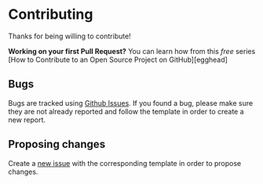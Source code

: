 # Contributing

Thanks for being willing to contribute!

**Working on your first Pull Request?** You can learn how from this _free_
series [How to Contribute to an Open Source Project on GitHub][egghead]

## Bugs

Bugs are tracked using [Github Issues](https://github.com/luistak/windowed-observable/issues). If you found a bug, please make sure they are not already reported and follow the template in order to create a new report.

## Proposing changes

Create a [new issue](https://github.com/luistak/windowed-observable/issues/new/choose) with the corresponding template in order to propose changes.